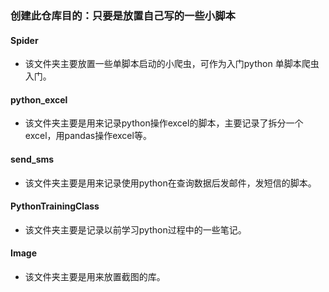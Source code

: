 ### 创建此仓库目的：只要是放置自己写的一些小脚本

#### Spider
* 该文件夹主要放置一些单脚本启动的小爬虫，可作为入门python 单脚本爬虫入门。

#### python_excel
* 该文件夹主要是用来记录python操作excel的脚本，主要记录了拆分一个excel，用pandas操作excel等。

#### send_sms
* 该文件夹主要是用来记录使用python在查询数据后发邮件，发短信的脚本。

#### PythonTrainingClass
* 该文件夹主要是记录以前学习python过程中的一些笔记。

#### Image
* 该文件夹主要是用来放置截图的库。
